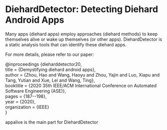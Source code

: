 # DiehardDetector: Detecting Diehard Android Apps

Many apps (diehard apps) employ approaches (diehard methods) to keep themselves alive or wake up themselves (or other apps). DiehardDetector is a static analysis tools that can identify these diehard apps. 

For more details, please refer to our paper:

@inproceedings {dieharddetector20,  
    title = {Demystifying diehard android apps},  
    author = {Zhou, Hao and Wang, Haoyu and Zhou, Yajin and Luo, Xiapu and Tang, Yutian and Xue, Lei and Wang, Ting},  
    booktitle = {2020 35th IEEE/ACM International Conference on Automated Software Engineering (ASE)},  
    pages = {187--198},  
    year = {2020},  
    organization = {IEEE}  
}

appalive is the main part for DiehardDetector
